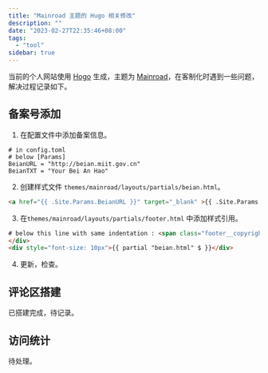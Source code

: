 ```yaml
---
title: "Mainroad 主题的 Hugo 相关修改"
description: ""
date: "2023-02-27T22:35:46+08:00"
tags:
  - "tool"
sidebar: true
---
```


当前的个人网站使用 [Hogo](https://gohugo.io/) 生成，主题为 [Mainroad](https://github.com/Vimux/Mainroad/)，在客制化时遇到一些问题，解决过程记录如下。

## 备案号添加

1. 在配置文件中添加备案信息。

```config
# in config.toml
# below [Params]
BeianURL = "http://beian.miit.gov.cn"
BeianTXT = "Your Bei An Hao"
```

2. 创建样式文件 `themes/mainroad/layouts/partials/beian.html`。

```html
<a href="{{ .Site.Params.BeianURL }}" target="_blank" >{{ .Site.Params.BeianTXT }}</a>
```

3. 在`themes/mainroad/layouts/partials/footer.html` 中添加样式引用。

```html
# below this line with same indentation : <span class="footer__copyright-credits">{{ T "footer_credits" | safeHTML }}</span>
</div>
<div style="font-size: 10px">{{ partial "beian.html" $ }}</div>   
```

4. 更新，检查。

## 评论区搭建

已搭建完成，待记录。

## 访问统计

待处理。

